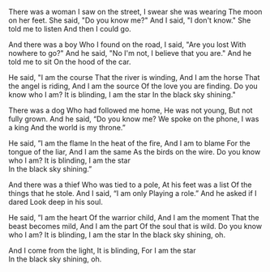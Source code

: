 There was a woman 
I saw on the street,
I swear she was wearing 
The moon on her  feet.
She said, "Do you know me?"
And I said, "I don't know."
She told me to listen
And then I could go.  

And there was a boy 
Who I found on the road,
I said, "Are you lost 
With nowhere to go?"
And he said, "No I'm not,
I believe that you are."
And he told me to sit 
On the hood of the car.  

He said, "I am the course 
That the river is winding,
And I am the horse 
That the angel is riding,
And I am the source 
Of the love you are finding.
Do you know who I am?
It is blinding, 
I am the star
In the black sky shining."

There was a dog 
Who had followed me home,
He was not young,
But not fully grown.
And he said, “Do you know me?
We spoke on the phone,
I was a king 
And the world is my throne.”  

He said, ”I am the flame 
In the heat of the fire,
And I am to blame 
For the tongue of the liar,
And I am the same 
As the birds on the wire.
Do you know who I am?
It is blinding, 
I am the star   
In the black sky shining.”

And there was a thief 
Who was tied to a pole,
At his feet was a list 
Of the things that he stole.
And I said, “I am only 
Playing a role.”
And he asked if I dared 
Look deep in his soul. 

He said, ”I am the heart 
Of the warrior child,
And I am the moment 
That the beast becomes mild,
And I am the part 
Of the soul that is wild. 
Do you know who I am?
It is blinding,
I am the star
In the black sky shining, oh.

And I come from the light,
It is blinding, 
For I am the star    
In the black sky shining, oh.

